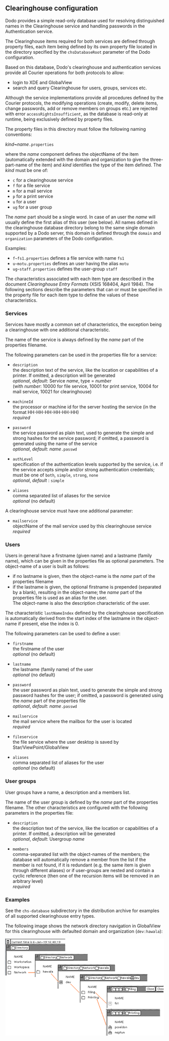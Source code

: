 ## Clearinghouse configuration

Dodo provides a simple read-only database used for resolving distinguished names
in the Clearinghouse service and handling passwords in the Authentication service.

The Clearinghouse items required for both services are defined through
property files, each item being defined by its own property file located in the
directory specified by the `chsDatabaseRoot` parameter of the Dodo configuration.

Based on this database, Dodo's clearinghouse and authentication services provide
all Courier operations for both protocols to allow:
- login to XDE and GlobalView
- search and query Clearinghouse for users, groups, services etc. 

Although the service implementations provide all procedures defined by the Courier
protocols, the modifying operations (create, modify, delete items, change passwords, add
or remove members on groups etc.) are rejected with error `accessRightsInsufficient`,
as the database is read-only at runtime, being exclusively defined by property files. 

The property files in this directory must follow the following naming conventions:

_kind_**~**_name_`.properties`

where the _name_ component defines the objectName of the item (automatically extended with
the domain and organization to give the three-part-name of the item) and _kind_ identifies
the type of the item defined. The _kind_ must be one of:
- `c` for a clearinghouse service
- `f` for a file service
- `m` for a mail service
- `p` for a print service
- `u` for a user
- `ug` for a user group

The _name_ part should be a single word. In case of an user the _name_ will usually
define the first alias of this user (see below). All names defined in the clearinghouse
database directory belong to the same single domain supported by a Dodo server, this
domain is defined through the `domain` and `organization` parameters of the
Dodo configuration.


Examples:
- `f~fs1.properties` defines a file service with name `fs1`
- `u~motu.properties` defines an user having the alias `motu`
- `ug~staff.properties` defines the user-group `staff`

The characteristics associated with each item type are described in the document
_Clearinghouse Entry Formats_ (XSIS 168404, April 1984). The following sections
describe the parameters that can or must be specified in the property file for
each item type to define the values of these characteristics.

### Services

Services have mostly a common set of characteristics, the exception being a clearinghouse
with one additional characteristic.

The name of the service is always defined by the _name_ part of the properties filename.

The following parameters can be used in the properties file for a service:

- `description`    
the description text of the service, like the location or capabilities of a printer. If
omitted, a description will be generated    
_optional_, _default_: Service _name_, type = _number_    
(with _number_: 10000 for file service, 10001 for print service, 10004 for mail service, 10021 for clearinghouse)

- `machineId`    
the processor or machine id for the server hosting the service (in the format
HH-HH-HH-HH-HH-HH)    
_required_

- `password`    
the service password as plain text, used to generate the simple and strong hashes
for the service password; if omitted, a password is generated using the name of
the service   
_optional_, _default_: _name_`.passwd`

- `authLevel`    
specification of the authentication levels supported by the service, i.e. if the
service accepts simple and/or strong authentication credentials; must be one of
`both`, `simple`, `strong`, `none`    
_optional_, _default_ : `simple`

- `aliases`    
comma separated list of aliases for the service    
_optional_ (no default)

A clearinghouse service must have one additional parameter:

- `mailservice`    
objectName of the mail service used by this clearinghouse service    
_required_

### Users

Users in general have a firstname (given name) and a lastname (family name), which can
be given in the properties file as optional parameters. The object-name of a user is
built as follows:
- if no lastname is given, then the object-name is the _name_ part of the properties filename
- if the lastname is given, the optional firstname is prepended (separated by a blank),
resulting in the object-name; the _name_ part of the properties file is used as an alias
for the user.    
The object-name is also the description characteristic of the user.

The characteristic `lastNameIndex` defined by the clearinghouse specification is
automatically derived from the start index of the lastname in the object-name if present,
else the index is 0.

The following parameters can be used to define a user:

- `firstname`    
the firstname of the user    
_optional_ (no default)

- `lastname`    
the lastname (family name) of the user    
_optional_ (no default)

- `password`    
the user password as plain text, used to generate the simple and strong password hashes
for the user; if omitted, a password is generated using the _name_ part of
the properties file   
_optional_, _default_: _name_`.passwd`

- `mailservice`    
the mail service where the mailbox for the user is located    
_required_

- `fileservice`    
the file service where the user desktop is saved by Star/ViewPoint/GlobalView

- `aliases`    
comma separated list of aliases for the user    
_optional_ (no default)

### User groups

User groups have a name, a description and a members list. 

The name of the user group is defined by the _name_ part of the properties filename. The other
characteristics are configured with the following parameters in the properties file:

- `description`    
the description text of the service, like the location or capabilities of a printer. If
omitted, a description will be generated    
_optional_, _default_: Usergroup _name_

- `members`    
comma-separated list with the object-names of the members; the database will automatically remove a member
from the list if the member is not found, if it is redundant (e.g. the same item is given through
different aliases) or if user-groups are nested and contain a cyclic reference (then one of the
recursion items will be removed in an arbitrary level)     
_required_


### Examples

See the `chs-database` subdirectory in the distribution archive for examples
of all supported clearinghouse entry types.

The following image shows the network directory navigation in GlobalView for this
clearinghouse with defaulted domain and organization (`dev:hawala`):

![gvwin-directory-navigation](gvwin-directory.png)
